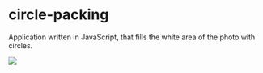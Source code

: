 # circle-packing
Application written in JavaScript, that fills the white area of the photo with circles.

<img src="../master/data/ScreenShot.png">
